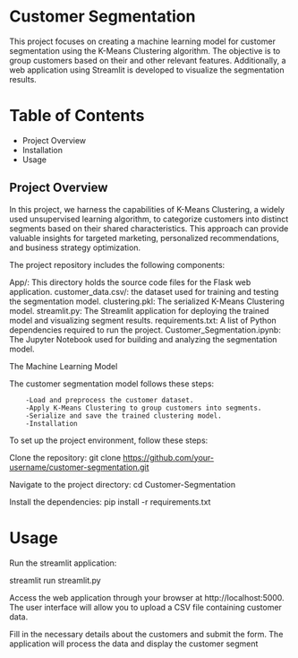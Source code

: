 # Customer Segmentation 

This project focuses on creating a machine learning model for customer segmentation using the K-Means Clustering algorithm. The objective is to group customers based on their and other relevant features. Additionally, a web application using Streamlit is developed to visualize the segmentation results.

# Table of Contents

- Project Overview
- Installation
- Usage
  
## Project Overview

In this project, we harness the capabilities of K-Means Clustering, a widely used unsupervised learning algorithm, to categorize customers into distinct segments based on their shared characteristics. This approach can provide valuable insights for targeted marketing, personalized recommendations, and business strategy optimization.

The project repository includes the following components:

App/: This directory holds the source code files for the Flask web application.
customer_data.csv/: the dataset used for training and testing the segmentation model.
clustering.pkl: The serialized K-Means Clustering model.
streamlit.py: The Streamlit application for deploying the trained model and visualizing segment results.
requirements.txt: A list of Python dependencies required to run the project.
Customer_Segmentation.ipynb: The Jupyter Notebook used for building and analyzing the segmentation model.

The Machine Learning Model

The customer segmentation model follows these steps:

        -Load and preprocess the customer dataset.
        -Apply K-Means Clustering to group customers into segments.
        -Serialize and save the trained clustering model.
        -Installation

To set up the project environment, follow these steps:

Clone the repository:
git clone https://github.com/your-username/customer-segmentation.git

Navigate to the project directory:
cd Customer-Segmentation

Install the dependencies:
pip install -r requirements.txt

# Usage

Run the streamlit application:

streamlit run streamlit.py

Access the web application through your browser at http://localhost:5000. The user interface will allow you to upload a CSV file containing customer data.

Fill in the necessary details about the customers and submit the form. The application will process the data and display the customer segment
